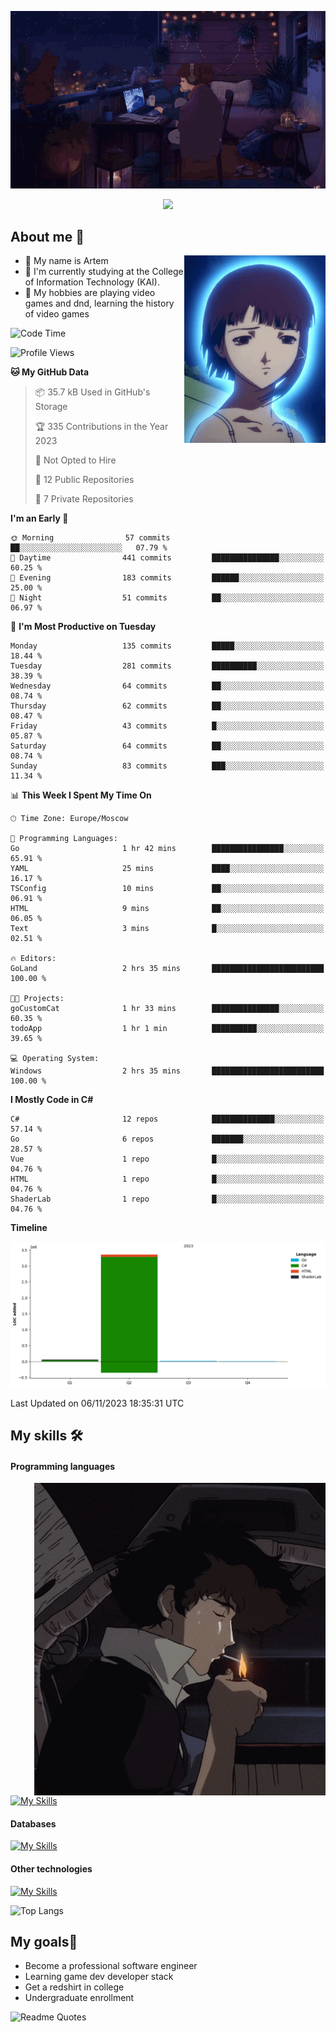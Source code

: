 <div align="center">
  <p>
    <img src="assets/lo-fi.gif">
  </p>
  <p>
    <img src="https://readme-typing-svg.herokuapp.com?color=%2336BCF7&lines=Welcome-to-my-profile&center=true&width=380&height=50&duration=4000&pause=1000">
  </p>
</div>

<div>
  <h2>About me 🚀</h2>
   <div align="center">
    <img src="assets/lain2.gif" align="right" height="300px">
  </div>
  <ul>
    <li>👨 My name is Artem</li>
    <li>🌱 I'm currently studying at the College of Information Technology (KAI).</li>
    <li>👾 My hobbies are playing video games and dnd, learning the history of video games </li>
  </ul>
</div>


<!--START_SECTION:waka-->
![Code Time](http://img.shields.io/badge/Code%20Time-28%20hrs%203%20mins-blue)

![Profile Views](http://img.shields.io/badge/Profile%20Views-4-blue)

**🐱 My GitHub Data** 

> 📦 35.7 kB Used in GitHub's Storage 
 > 
> 🏆 335 Contributions in the Year 2023
 > 
> 🚫 Not Opted to Hire
 > 
> 📜 12 Public Repositories 
 > 
> 🔑 7 Private Repositories 
 > 
**I'm an Early 🐤** 

```text
🌞 Morning                57 commits          ██░░░░░░░░░░░░░░░░░░░░░░░   07.79 % 
🌆 Daytime                441 commits         ███████████████░░░░░░░░░░   60.25 % 
🌃 Evening                183 commits         ██████░░░░░░░░░░░░░░░░░░░   25.00 % 
🌙 Night                  51 commits          ██░░░░░░░░░░░░░░░░░░░░░░░   06.97 % 
```
📅 **I'm Most Productive on Tuesday** 

```text
Monday                   135 commits         █████░░░░░░░░░░░░░░░░░░░░   18.44 % 
Tuesday                  281 commits         ██████████░░░░░░░░░░░░░░░   38.39 % 
Wednesday                64 commits          ██░░░░░░░░░░░░░░░░░░░░░░░   08.74 % 
Thursday                 62 commits          ██░░░░░░░░░░░░░░░░░░░░░░░   08.47 % 
Friday                   43 commits          █░░░░░░░░░░░░░░░░░░░░░░░░   05.87 % 
Saturday                 64 commits          ██░░░░░░░░░░░░░░░░░░░░░░░   08.74 % 
Sunday                   83 commits          ███░░░░░░░░░░░░░░░░░░░░░░   11.34 % 
```


📊 **This Week I Spent My Time On** 

```text
🕑︎ Time Zone: Europe/Moscow

💬 Programming Languages: 
Go                       1 hr 42 mins        ████████████████░░░░░░░░░   65.91 % 
YAML                     25 mins             ████░░░░░░░░░░░░░░░░░░░░░   16.17 % 
TSConfig                 10 mins             ██░░░░░░░░░░░░░░░░░░░░░░░   06.91 % 
HTML                     9 mins              ██░░░░░░░░░░░░░░░░░░░░░░░   06.05 % 
Text                     3 mins              █░░░░░░░░░░░░░░░░░░░░░░░░   02.51 % 

🔥 Editors: 
GoLand                   2 hrs 35 mins       █████████████████████████   100.00 % 

🐱‍💻 Projects: 
goCustomCat              1 hr 33 mins        ███████████████░░░░░░░░░░   60.35 % 
todoApp                  1 hr 1 min          ██████████░░░░░░░░░░░░░░░   39.65 % 

💻 Operating System: 
Windows                  2 hrs 35 mins       █████████████████████████   100.00 % 
```

**I Mostly Code in C#** 

```text
C#                       12 repos            ██████████████░░░░░░░░░░░   57.14 % 
Go                       6 repos             ███████░░░░░░░░░░░░░░░░░░   28.57 % 
Vue                      1 repo              █░░░░░░░░░░░░░░░░░░░░░░░░   04.76 % 
HTML                     1 repo              █░░░░░░░░░░░░░░░░░░░░░░░░   04.76 % 
ShaderLab                1 repo              █░░░░░░░░░░░░░░░░░░░░░░░░   04.76 % 
```



**Timeline**

![Lines of Code chart](https://raw.githubusercontent.com/nifle3/nifle3/main/assets/bar_graph.png)


 Last Updated on 06/11/2023 18:35:31 UTC
<!--END_SECTION:waka-->

## My skills 🛠️
#### Programming languages
<div align="center">
  <img src="assets/bebop_smoke.gif" align="right" height="500px">
</div>


[![My Skills](https://skillicons.dev/icons?i=go,cs,python)](https://skillicons.dev)
#### Databases
[![My Skills](https://skillicons.dev/icons?i=mysql,mongodb,postgres)](https://skillicons.dev)
#### Other technologies
[![My Skills](https://skillicons.dev/icons?i=unity,docker,git,wasm)](https://skillicons.dev)

![Top Langs](https://github-readme-stats.vercel.app/api/top-langs/?username=nifle3&layout=compact&theme=nord)


## My goals🚀
- Become a professional software engineer
- Learning game dev developer stack
- Get a redshirt in college
- Undergraduate enrollment

![Readme Quotes](https://quotes-github-readme.vercel.app/api?type=horizontal&theme=nord) 
